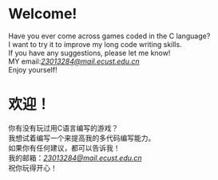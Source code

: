 # Welcome!
Have you ever come across games coded in the C language?   
I want to try it to improve my long code writing skills.   
If you have any suggestions, please let me know!  
MY email:*23013284@mail.ecust.edu.cn*  
Enjoy yourself!  

# 欢迎！
你有没有玩过用C语言编写的游戏？  
我想试着编写一个来提高我的多代码编写能力。  
如果你有任何建议，都可以告诉我！  
我的邮箱：*23013284@mail.ecust.edu.cn*    
祝你玩得开心！  
